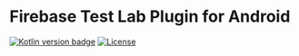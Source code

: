 # Firebase Test Lab Plugin for Android
[![Kotlin version badge](https://img.shields.io/badge/kotlin-1.1.60-blue.svg)](http://kotlinlang.org/)
[![License](https://img.shields.io/crates/l/rustc-serialize.svg)](https://android-arsenal.com/details/1/6314)
